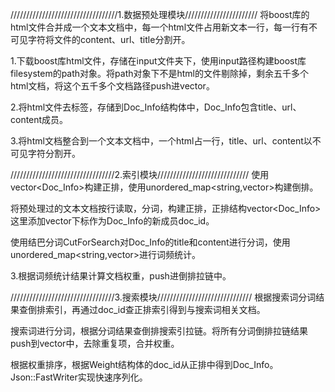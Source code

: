 //////////////////////////////////1.数据预处理模块///////////////////////
将boost库的html文件合并成一个文本文档中，每一个html文件占用新文本一行，每一行有不可见字符将文件的content、url、title分割开。

1.下载boost库html文件，存储在input文件夹下，使用input路径构建boost库filesystem的path对象。将path对象下不是html的文件剔除掉，剩余五千多个html文档，将这个五千多个文档路径push进vector。

2.将html文件去标签，存储到Doc_Info结构体中，Doc_Info包含title、url、content成员。

3.将html文档整合到一个文本文档中，一个html占一行，title、url、content以不可见字符分割开。




/////////////////////////////////2.索引模块/////////////////////////////
使用vector<Doc_Info>构建正排，使用unordered_map<string,vector<Weight>>构建倒排。

将预处理过的文本文档按行读取，分词，构建正排，正排结构vector<Doc_Info>这里添加vector下标作为Doc_Info的新成员doc_id。

使用结巴分词CutForSearch对Doc_Info的title和content进行分词，使用unordered_map<string,vector<WordCnt>>进行词频统计。

3.根据词频统计结果计算文档权重，push进倒排拉链中。

/////////////////////////////////3.搜索模块//////////////////////////////
根据搜索词分词结果查倒排索引，再通过doc_id查正排索引得到与搜索词相关文档。

搜索词进行分词，根据分词结果查倒排搜索引拉链。将所有分词倒排拉链结果push到vector<Weight>中，去除重复项，合并权重。

根据权重排序，根据Weight结构体的doc_id从正排中得到Doc_Info。Json::FastWriter实现快速序列化。

